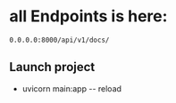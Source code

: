 # all Endpoints is here:    
    0.0.0.0:8000/api/v1/docs/


## Launch project
- uvicorn main:app -- reload


